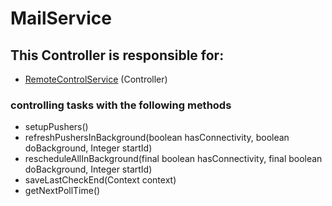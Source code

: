 # MailService
## This Controller is responsible for:
* [RemoteControlService](../Controllers/RemoteControlService.md) (Controller)
### controlling tasks with the following methods 
* setupPushers()
* refreshPushersInBackground(boolean hasConnectivity, boolean doBackground,
            Integer startId)
* rescheduleAllInBackground(final boolean hasConnectivity,
            final boolean doBackground, Integer startId)
* saveLastCheckEnd(Context context)
* getNextPollTime()

